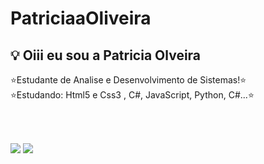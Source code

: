 # PatriciaaOliveira
## 💡 Oiii eu sou a Patricia Olveira
⭐Estudante de Analise e Desenvolvimento de Sistemas!⭐<br>
⭐Estudando: Html5 e Css3 , C#, JavaScript, Python, C#...⭐
##
<div>
  <a href="htpps://github.com/PatriiciaaOliveira">
 
</div>
 <br>

<br>
<div> 
  <a href="https://www.instagram.com/patriciaholiveira30/" target="_blank"><img src="https://img.shields.io/badge/-Instagram-%23E4405F?style=for-the-badge&logo=instagram&logoColor=white" target="_blank"></a>
  <a href="https://www.linkedin.com/in/patricia-oliveira-b05545261/" target="_blank"><img src="https://img.shields.io/badge/-LinkedIn-%230077B5?style=for-the-badge&logo=linkedin&logoColor=white" target="_blank"></a> 
  </div>
